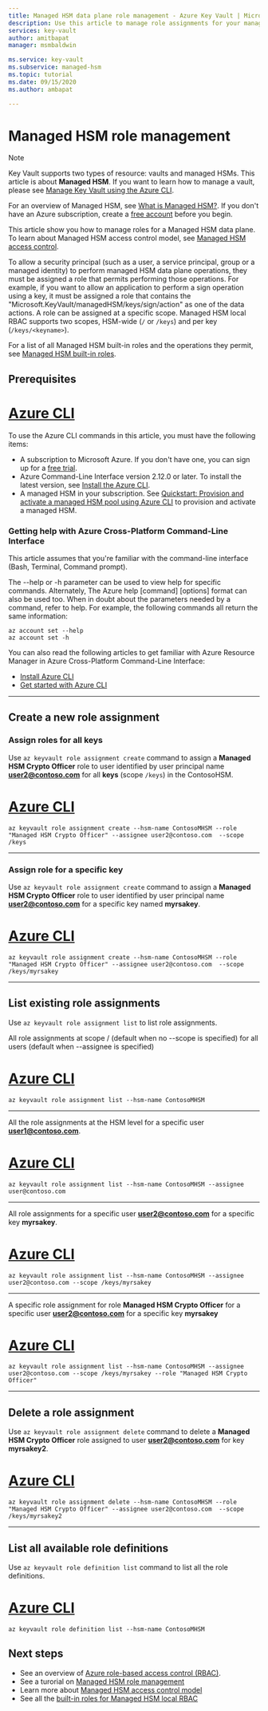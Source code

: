 ```yaml
---
title: Managed HSM data plane role management - Azure Key Vault | Microsoft Docs
description: Use this article to manage role assignments for your managed HSM 
services: key-vault
author: amitbapat
manager: msmbaldwin

ms.service: key-vault
ms.subservice: managed-hsm
ms.topic: tutorial
ms.date: 09/15/2020
ms.author: ambapat

---
```

# Managed HSM role management

> [!NOTE]
> Key Vault supports two types of resource: vaults and managed HSMs. This article is about **Managed HSM**. If you want to learn how to manage a vault, please see [Manage Key Vault using the Azure CLI](../general/manage-with-cli2.md).

For an overview of Managed HSM, see [What is Managed HSM?](overview.md). If you don't have an Azure subscription, create a [free account](https://azure.microsoft.com/free/?WT.mc_id=A261C142F) before you begin.

This article show you how to manage roles for a Managed HSM data plane. To learn about Managed HSM access control model, see [Managed HSM access control](access-control.md). 

To allow a security principal (such as a user, a service principal, group or a managed identity) to perform managed HSM data plane operations, they must be assigned a role that permits performing those operations. For example, if you want to allow an application to perform a sign operation using a key, it must be assigned a role that contains the "Microsoft.KeyVault/managedHSM/keys/sign/action" as one of the data actions. A role can be assigned at a specific scope. Managed HSM local RBAC supports two scopes, HSM-wide (`/` or `/keys`) and per key (`/keys/<keyname>`).

For a list of all Managed HSM built-in roles and the operations they permit, see [Managed HSM built-in roles](built-in-roles.md).

## Prerequisites

# [Azure CLI](#tab/azure-cli)

To use the Azure CLI commands in this article, you must have the following items:

* A subscription to Microsoft Azure. If you don't have one, you can sign up for a [free trial](https://azure.microsoft.com/pricing/free-trial).
* Azure Command-Line Interface version 2.12.0 or later. To install the latest version, see [Install the Azure CLI](/cli/azure/install-azure-cli).
* A managed HSM in your subscription. See [Quickstart: Provision and activate a managed HSM pool using Azure CLI](quick-create-cli.md) to provision and activate a managed HSM.


### Getting help with Azure Cross-Platform Command-Line Interface

This article assumes that you're familiar with the command-line interface (Bash, Terminal, Command prompt).

The --help or -h parameter can be used to view help for specific commands. Alternately, The Azure help [command] [options] format can also be used too. When in doubt about the parameters needed by a command, refer to help. For example, the following commands all return the same information:

```azurecli
az account set --help
az account set -h
```

You can also read the following articles to get familiar with Azure Resource Manager in Azure Cross-Platform Command-Line Interface:

* [Install Azure CLI](/cli/azure/install-azure-cli)
* [Get started with Azure CLI](/cli/azure/get-started-with-azure-cli)

---

## Create a new role assignment

### Assign roles for all keys 

Use `az keyvault role assignment create` command to assign a **Managed HSM Crypto Officer** role to user identified by user principal name **user2@contoso.com** for all  **keys** (scope `/keys`) in the ContosoHSM.

# [Azure CLI](#tab/azure-cli)
```azurecli
az keyvault role assignment create --hsm-name ContosoMHSM --role "Managed HSM Crypto Officer" --assignee user2@contoso.com  --scope /keys
```
---

### Assign role for a specific key

Use `az keyvault role assignment create` command to assign a **Managed HSM Crypto Officer** role to user identified by user principal name **user2@contoso.com** for a specific key named **myrsakey**.


# [Azure CLI](#tab/azure-cli)
```azurecli
az keyvault role assignment create --hsm-name ContosoMHSM --role "Managed HSM Crypto Officer" --assignee user2@contoso.com  --scope /keys/myrsakey
```
---


## List existing role assignments

Use `az keyvault role assignment list` to list role assignments.

All role assignments at scope / (default when no --scope is specified) for all users (default when --assignee is specified)
# [Azure CLI](#tab/azure-cli)
```azurecli
az keyvault role assignment list --hsm-name ContosoMHSM
```
---

All the role assignments at the HSM level for a specific user **user1@contoso.com**.
# [Azure CLI](#tab/azure-cli)

```azurecli
az keyvault role assignment list --hsm-name ContosoMHSM --assignee user@contoso.com
```
---

All role assignments for a specific user **user2@contoso.com** for a specific key **myrsakey**.
# [Azure CLI](#tab/azure-cli)

```azurecli
az keyvault role assignment list --hsm-name ContosoMHSM --assignee user2@contoso.com --scope /keys/myrsakey
```

---

A specific role assignment for role **Managed HSM Crypto Officer** for a specific user **user2@contoso.com** for a specific key **myrsakey**

# [Azure CLI](#tab/azure-cli)

```azurecli
az keyvault role assignment list --hsm-name ContosoMHSM --assignee user2@contoso.com --scope /keys/myrsakey --role "Managed HSM Crypto Officer"
```
---

## Delete a role assignment

Use `az keyvault role assignment delete` command to delete a **Managed HSM Crypto Officer** role assigned to user **user2@contoso.com** for key **myrsakey2**.

# [Azure CLI](#tab/azure-cli)

```azurecli
az keyvault role assignment delete --hsm-name ContosoMHSM --role "Managed HSM Crypto Officer" --assignee user2@contoso.com  --scope /keys/myrsakey2
```
---

## List all available role definitions

Use `az keyvault role definition list` command to list all the role definitions.

# [Azure CLI](#tab/azure-cli)

```azurecli
az keyvault role definition list --hsm-name ContosoMHSM
```

## Next steps

- See an overview of [Azure role-based access control (RBAC)](../../role-based-access-control/overview.md).
- See a turorial on [Managed HSM role management](role-management.md)
- Learn more about [Managed HSM access control model](access-control.md)
- See all the [built-in roles for Managed HSM local RBAC](built-in-roles.md)

 
